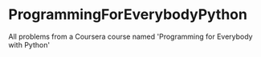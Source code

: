 # ProgrammingForEverybodyPython
All problems from a Coursera course named 'Programming for Everybody with Python'
